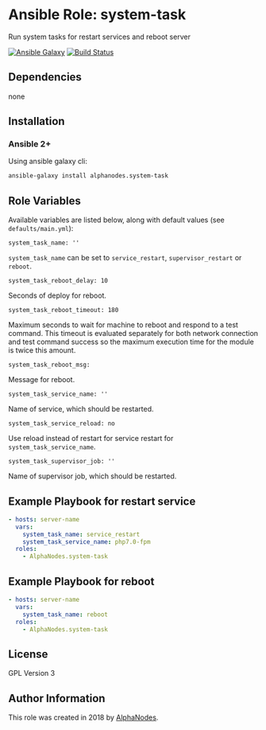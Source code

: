 # Ansible Role: system-task

Run system tasks for restart services and reboot server

[![Ansible Galaxy](https://img.shields.io/badge/galaxy-alphanodes.system--task-660198.svg)](https://galaxy.ansible.com/AlphaNodes/system-task)
[![Build Status](https://travis-ci.org/AlphaNodes/ansible-system-task.svg?branch=master)](https://travis-ci.org/AlphaNodes/ansible-system-task)


## Dependencies

  none

## Installation

### Ansible 2+

Using ansible galaxy cli:

```bash
ansible-galaxy install alphanodes.system-task
```

## Role Variables

Available variables are listed below, along with default values (see `defaults/main.yml`):

```
system_task_name: ''
```

`system_task_name` can be set to `service_restart`, `supervisor_restart` or `reboot`.


```
system_task_reboot_delay: 10
```

Seconds of deploy for reboot.


```
system_task_reboot_timeout: 180
```

Maximum seconds to wait for machine to reboot and respond to a test command.
This timeout is evaluated separately for both network connection and test command success so the maximum execution time for the module is twice this amount.


```
system_task_reboot_msg:
```

Message for reboot.


```
system_task_service_name: ''
```

Name of service, which should be restarted.


```
system_task_service_reload: no
```

Use reload instead of restart for service restart for `system_task_service_name`.


```
system_task_supervisor_job: ''
```

Name of supervisor job, which should be restarted.


## Example Playbook for restart service

```yaml
- hosts: server-name
  vars:
    system_task_name: service_restart
    system_task_service_name: php7.0-fpm
  roles:
    - AlphaNodes.system-task
```

## Example Playbook for reboot

```yaml
- hosts: server-name
  vars:
    system_task_name: reboot
  roles:
    - AlphaNodes.system-task
```

## License

GPL Version 3

## Author Information

This role was created in 2018 by [AlphaNodes](https://alphanodes.com/).
